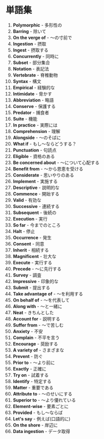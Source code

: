 # 単語集
1. **Polymorphic** - 多形性の
2. **Barring** - 除いて
3. **On the verge of** - 〜の寸前で
4. **Ingestion** - 摂取
5. **Ingest** - 摂取する
6. **Concurrently** - 同時に
7. **Subset** - 部分集合
8. **Notation** - 表記法
9. **Vertebrate** - 脊椎動物
10. **Syntax** - 構文
11. **Empirical** - 経験的な
12. **Intimidate** - 脅かす
13. **Abbreviation** - 略語
14. **Conserve** - 保護する
15. **Predator** - 捕食者
16. **Suite** - 機能
17. **In practice** - 実際には
18. **Comprehension** - 理解
19. **Alongside** - 〜のそばに
20. **What if** - もし〜ならどうする？
21. **Punctuation** - 句読点
22. **Eligible** - 資格のある
23. **Be concerned about** - 〜について心配する
24. **Benefit from** - 〜から恩恵を受ける
25. **Considerate** - 思いやりのある
26. **Implement** - 実施する
27. **Descriptive** - 説明的な
28. **Commence** - 開始する
29. **Valid** - 有効な
30. **Successive** - 連続する
31. **Subsequent** - 後続の
32. **Execution** - 実行
33. **So far** - 今までのところ
34. **Halt** - 停止
35. **Occurrence** - 発生
36. **Consent** - 同意
37. **Inherit** - 相続する
38. **Magnificent** - 壮大な
39. **Execute** - 実行する
40. **Precede** - 〜に先行する
41. **Survey** - 調査
42. **Impressive** - 印象的な
43. **Submit** - 提出する
44. **Take advantage of** - 〜を利用する
45. **On behalf of** - 〜を代表して
46. **Along with** - 〜と一緒に
47. **Neat** - きちんとした
48. **Account for** - 説明する
49. **Suffer from** - 〜で苦しむ
50. **Anxiety** - 不安
51. **Complain** - 不平を言う
52. **Encourage** - 奨励する
53. **A variety of** - さまざまな
54. **Prevent** - 防ぐ
55. **Prior to** - 〜より前に
56. **Exactly** - 正確に
57. **Try on** - 試着する
58. **Identify** - 特定する
59. **Matter** - 重要である
60. **Attribute to** - 〜のせいにする
61. **Superior to** - 〜より優れている
62. **Element-wise** - 要素ごとに
63. **Provided** - もし〜ならば
64. **Let's say** - 例えば(口語的に)
65. **On the shore** - 岸辺に
66. **Data ingestion** - データ取得